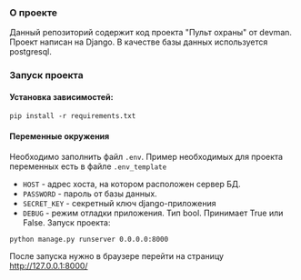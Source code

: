 ### О проекте
Данный репозиторий содержит код проекта "Пульт охраны" от devman. Проект написан
на Django. В качестве базы данных используется postgresql. 

### Запуск проекта
#### Установка зависимостей:
```
pip install -r requirements.txt
```
#### Переменные окружения

Необходимо заполнить файл `.env`. Пример необходимых для проекта переменных есть в файле `.env_template`
- `HOST` - адрес хоста, на котором расположен сервер БД.
- `PASSWORD` - пароль от базы данных.
- `SECRET_KEY` - секретный ключ django-приложения
- `DEBUG` - режим отладки приложения. Тип bool. Принимает True или False.
Запуск проекта:
```
python manage.py runserver 0.0.0.0:8000
```
После запуска нужно в браузере перейти на страницу http://127.0.0.1:8000/ 